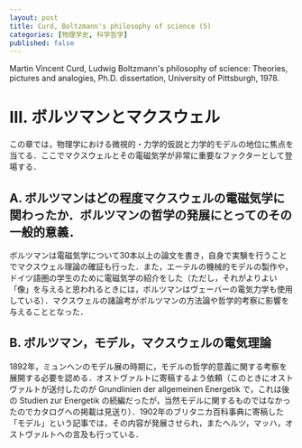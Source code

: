 ```yaml
---
layout: post
title: Curd, Boltzmann's philosophy of science (5)
categories: [物理学史, 科学哲学]
published: false
---
```


Martin Vincent Curd, Ludwig Boltzmann's philosophy of science: Theories, pictures and analogies, Ph.D. dissertation, University of Pittsburgh, 1978.

# III. ボルツマンとマクスウェル

この章では，物理学における微視的・力学的仮説と力学的モデルの地位に焦点を当てる．ここでマクスウェルとその電磁気学が非常に重要なファクターとして登場する．

## A. ボルツマンはどの程度マクスウェルの電磁気学に関わったか．ボルツマンの哲学の発展にとってのその一般的意義．

ボルツマンは電磁気学について30本以上の論文を書き，自身で実験を行うことでマクスウェル理論の確証も行った．また，エーテルの機械的モデルの製作や，ドイツ語圏の学生のために電磁気学の紹介をした（ただし，それがよりよい「像」を与えると思われるときには，ボルツマンはヴェーバーの電気力学も使用している）．マクスウェルの諸論考がボルツマンの方法論や哲学的考察に影響を与えることとなった．

## B. ボルツマン，モデル，マクスウェルの電気理論

1892年，ミュンヘンのモデル展の時期に，モデルの哲学的意義に関する考察を展開する必要を認める．オストヴァルトに寄稿するよう依頼（このときにオストヴァルトが送付したのが Grundlinien der allgemeinen Energetik で，これは後の Studien zur Energetik の続編だったが，当然モデルに関するものではなかったのでカタログへの掲載は見送り）．1902年のブリタニカ百科事典に寄稿した「モデル」という記事では，その内容が発展させられ，またヘルツ，マッハ，オストヴァルトへの言及も行っている．
